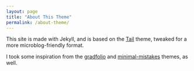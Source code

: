 ```yaml
---
layout: page
title: "About This Theme"
permalink: /about-theme/
---
```


This site is made with Jekyll, and is based on the [Tail](https://github.com/jitinnair1/tail) theme, tweaked for a more microblog-friendly format. 

I took some inspiration from the [gradfolio](https://github.com/jitinnair1/gradfolio) and [minimal-mistakes](https://github.com/mmistakes/minimal-mistakes) themes, as well.

